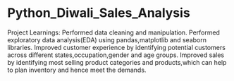 # Python_Diwali_Sales_Analysis

Project Learnings:
Performed data cleaning and manipulation.
Performed exploratory data analysis(EDA) using pandas,matplotlib and seaborn libraries.
Improved customer experience by identifying potential customers across different states,occupation,gender and age groups.
Improved sales by identifying most selling product categories and products,which can help to plan inventory and hence meet the demands.
